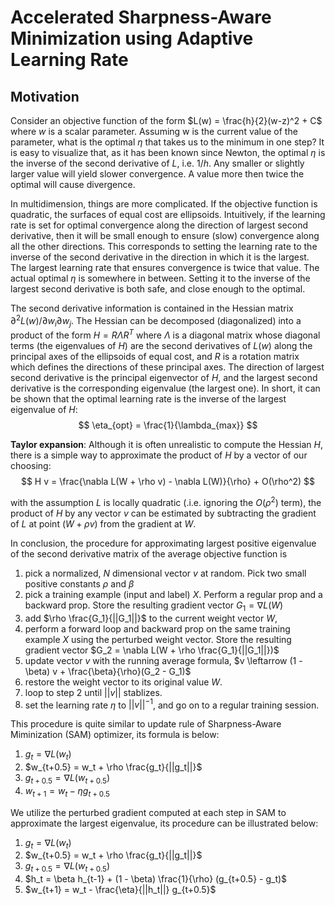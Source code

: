 # Accelerated Sharpness-Aware Minimization using Adaptive Learning Rate

## Motivation 

Consider an objective function of the form $L(w) = \frac{h}{2}(w-z)^2 + C$ where $w$ is a scalar parameter. Assuming w is the current value of the parameter, what is the optimal $\eta$ that takes us to the minimum in one step? It is easy to visualize that, as it has been known since Newton, the optimal $\eta$ is the inverse of the second derivative of $L$, i.e. $1/h$. Any smaller or slightly larger value will yield slower convergence. A value more then twice the optimal will cause divergence.

In multidimension, things are more complicated. If the objective function is quadratic, the surfaces of equal cost are ellipsoids. Intuitively, if the learning rate is set for optimal convergence along the
direction of largest second derivative, then it will be small enough to ensure (slow) convergence along all the other directions. This corresponds to setting the learning rate to the inverse of the second derivative in the direction in which it is the largest. The largest learning rate that ensures convergence is twice that value. The actual optimal $\eta$ is somewhere in between. Setting it to the inverse of the largest second derivative is both safe, and close enough to the optimal.

The second derivative information is contained in the Hessian matrix $\partial^2 L(w) / \partial w_i \partial w_j$. The Hessian can be decomposed (diagonalized) into a product of the form $H=R \Lambda R^T$ where $\Lambda$ is a diagonal matrix whose diagonal terms (the eigenvalues of $H$) are the second derivatives of $L(w)$ along the principal axes of the ellipsoids of equal cost, and $R$ is a rotation matrix which defines the directions of these principal axes. The direction of largest second derivative is the principal eigenvector of $H$, and the largest second derivative is the corresponding eigenvalue (the largest one). In short, it can be shown that the optimal learning rate is the inverse of the largest eigenvalue of $H$:
$$
\eta_{opt} = \frac{1}{\lambda_{max}}
$$

**Taylor expansion**: Although it is often unrealistic to compute the Hessian $H$, there is a simple way to approximate the product of $H$ by a vector of our choosing:
$$
H v = \frac{\nabla L(W + \rho v) - \nabla L(W)}{\rho} + O(\rho^2)
$$

with the assumption $L$ is locally quadratic (.i.e. ignoring the $O(\rho^2)$ term), the product of $H$ by any vector $v$ can be estimated by subtracting the gradient of $L$ at point $(W + \rho v)$ from the gradient at $W$. 

In conclusion, the procedure for approximating largest positive eigenvalue of the second derivative matrix of the average objective function is

1. pick a normalized, $N$ dimensional vector $v$ at random. Pick two small positive constants $\rho$ and $\beta$
2. pick a training example (input and label) $X$. Perform a regular prop and a backward prop. Store the resulting gradient vector $G_1 = \nabla L(W)$
3. add $\rho \frac{G_1}{||G_1||}$ to the current weight vector $W$,
4. perform a forward loop and backward prop on the same training example $X$ using the perturbed weight vector. Store the resulting gradient vector $G_2 = \nabla L(W + \rho \frac{G_1}{||G_1||})$
5. update vector $v$ with the running average formula, $v \leftarrow (1 - \beta) v + \frac{\beta}{\rho}(G_2 - G_1)$
6. restore the weight vector to its original value $W$.
7. loop to step 2 until $||v||$ stablizes.
8. set the learning rate $\eta$ to $||v||^{-1}$, and go on to a regular training session.

This procedure is quite similar to update rule of Sharpness-Aware Miminization (SAM) optimizer, its formula is below:

1. $g_t = \nabla L(w_t)$
2. $w_{t+0.5} = w_t + \rho \frac{g_t}{||g_t||}$
3. $g_{t+0.5} = \nabla L(w_{t+0.5})$
4. $w_{t+1} = w_t - \eta g_{t+0.5}$

We utilize the perturbed gradient computed at each step in SAM to approximate the largest eigenvalue, its procedure can be illustrated below:

1. $g_t = \nabla L(w_t)$
2. $w_{t+0.5} = w_t + \rho \frac{g_t}{||g_t||}$
3. $g_{t+0.5} = \nabla L(w_{t+0.5})$
4. $h_t = \beta h_{t-1} + (1 - \beta) \frac{1}{\rho} (g_{t+0.5} - g_t)$
5. $w_{t+1} = w_t - \frac{\eta}{||h_t||} g_{t+0.5}$